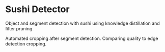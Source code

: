 # Sushi Detector

Object and segment detection with sushi using knowledge distillation and filter pruning.
<!-- Teacher-student network. -->

Automated cropping after segment detection.
Comparing quality to edge detection cropping.

<!-- Used scraped data from Instagram's `#sushi` hashtag. -->
